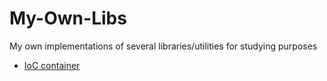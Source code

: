 # My-Own-Libs
My own implementations of several libraries/utilities for studying purposes

* [IoC container](tree/master/MyOwn.IoC)
